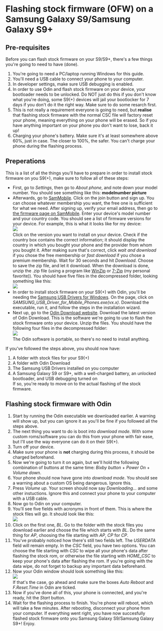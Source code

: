 # Flashing stock firmware (OFW) on a Samsung Galaxy S9/Samsung Galaxy S9+
## Pre-requisites
Before you can flash stock firmware on your S9/S9+, there's a few things you're going to need to have (done). 
1. You're going to need a PC/laptop running Windows for this guide.
2. You'll need a USB cable to connect your phone to your computer.
3. In developer settings, make sure USB debugging is enabled.
4. In order to use Odin and flash stock firmware on your device, your bootloader needs to be unlocked. Do NOT just do this if you don't know what you're doing, some S9(+) devices will jail your bootlocker for 7 days if you don't do it the right way. Make sure to do some resarch first.
5. This is not really a requirement everyone is going to need, but **realise** that flashing stock firmware with the normal CSC file will factory reset your phone, meaning everything on your phone will be erased. So if you have anything important on your phone you don't want to lose, back it up!
6. Charging your phone's battery. Make sure it's at least somewhere above 60%, just in case. The closer to 100%, the safer. You can't charge your phone during the flashing process.
## Preperations
This is a list of all the things you'll have to prepare in order to install stock firmware on you S9(+), make sure to follow all of these steps:
* First, go to *Settings*, then go to *About phone*, and note down your model number. You should see something like this:
**modelnumber picture**
* Afterwards, go to [SamMobile](https://www.sammobile.com/). Click on the join button and sign up. You can choose whatever membership you want, the free one is sufficient for what we need. After signing up, verify your email address, then go to [the firmware page on SamMobile](https://www.sammobile.com/firmwares/recent/). Enter your device's model number and your country code. You should see a list of firmware versions for your device. For example, this is what it looks like for my device:\
  ![](https://user-images.githubusercontent.com/66011441/120787442-a8bc9c80-c52f-11eb-8468-66cdad213a9d.PNG)\
  Click on the version you want to install on your device. Check if the country box contains the correct information; it should display the country in which you bought your phone and the provider from whom you bought it. After making sure that's correct, click *wait and download* if you chose the free membership or *fast download* if you chose a premium membership. Wait for 30 seconds and hit *Download*. Choose to save the zip file, and let it download. 
  When the download is done, unzip the .zip file (using a program like [WinZip](https://www.winzip.com/win/nl/) or [7-Zip](https://www.7-zip.org/) (my personal favorite)). You should have five files in the decompressed folder, looking something like this:\
  ![](https://user-images.githubusercontent.com/66011441/120793245-f12b8880-c536-11eb-8bb2-5289b36b2505.PNG)
* In order to install stock firmware on your S9(+) with Odin, you'll be needing the [Samsung USB Drivers for Windows](https://developer.samsung.com/mobile/android-usb-driver.html). On the page, click on *SAMSUNG_USB_Driver_for_Mobile_Phones.exe(vx.x)*. Download the executable, run it, and follow the steps in the installation wizard.
* Next up, go to the [Odin Download website](https://www.odinflash.com/). Download the latest version of Odin Download. This is the software we're going to use to flash the stock firmware onto your device. Unzip the files. You should have the following four files in the decompressed folder:\
  ![](https://user-images.githubusercontent.com/66011441/120792023-38b11500-c535-11eb-80ee-79b97d77f986.PNG)\
The Odin software is portable, so there's no need to install anything.

If you've followed the steps above, you should now have:
1. A folder with stock files for your S9(+)
2. A folder with Odin Download
3. The Samsung USB Drivers installed on you computer
4. A Samsung Galaxy S9 or S9+, with a well-charged battery, an unlocked bootloader, and USB debugging turned on\
If so, you're ready to move on to the actual flashing of the stock firmware.

## Flashing stock firmware with Odin
1. Start by running the Odin executable we downloaded earlier. A warning will show up, but you can ignore it as you'll be fine if you followed all the steps above.
2. The next thing you want to do is boot into *download mode*. With some custom roms/software you can do this from your phone with fair ease, but I'll use the way everyone can do it on their S9(+).
3. Turn off your device.
4. Make sure your phone is **not** charging during this process, it should be charged beforehand.
5. Now we're going to turn it on again, but we'll hold the following combination of buttons at the same time: *Bixby button* + *Power On* + *Volume down*.
6. Your phone should now have gone into *download mode*. You should see a warning about a custom OS being dangerous. Ignore this.
7. Press *Volume up*. Your screen should now say *Downloading...* and some other instuctions. Ignore this and connect your phone to your computer with a USB cable.
8. Now go to Odin on your computer.
9. You'll see five fields with acronyms in front of them. This is where the stock files will go. It should look like this:\
  ![](https://user-images.githubusercontent.com/66011441/122463849-6c208480-cfb6-11eb-9966-f6d0c78af238.PNG)
11. Click on the first one, *BL*. Go to the folder with the stock files you download earlier and choose the file which starts with *BL*. Do the same thing for *AP*, choosing the file starting with *AP*, *CP* for *CP*.
12. You've probably noticed how there's still two fields left. The *USERDATA* field will remain empty. In the *CSC* field, you have two options. You can choose the file starting with *CSC* to wipe all your phone's data after flashing the stock rom, or otherwise the file starting with *HOME_CSC* to keep your phone's data after flashing the rom. If you're going with the data wipe, do not forget to backup any important data beforehand.
13. Now your Odin window should look something like this:\
  ![](https://user-images.githubusercontent.com/66011441/122465366-4f854c00-cfb8-11eb-89f5-636492ddbf55.PNG)\
  If that's the case, go ahead and make sure the boxes *Auto Reboot* and *F.Reset.Time* in Odin are ticked.
13. Now if you've done all of this, your phone is connected, and you're ready, hit the *Start* button.
14. Wait for the flashing process to finish. You're phone will reboot, which will take a few minutes. After rebooting, disconnect your phone from your computer. 
If everything went right, you have now succesfully flashed stock firmware onto you Samsung Galaxy S9/Samsung Galaxy S9+! Enjoy.
